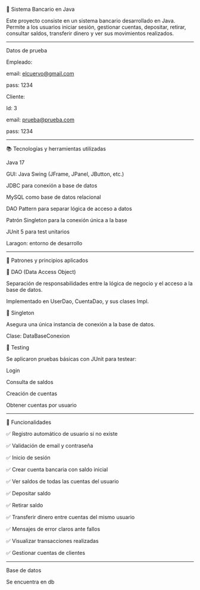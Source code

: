 🏦 Sistema Bancario en Java

Este proyecto consiste en un sistema bancario desarrollado en Java. Permite a los usuarios iniciar sesión, gestionar cuentas, depositar, retirar, consultar saldos, transferir dinero y ver sus movimientos realizados.

---

Datos de prueba

Empleado:

email: elcuervo@gmail.com

pass: 1234

Cliente:

Id: 3

email: prueba@prueba.com

pass: 1234

---

📚 Tecnologías y herramientas utilizadas

Java 17

GUI: Java Swing (JFrame, JPanel, JButton, etc.)

JDBC para conexión a base de datos

MySQL como base de datos relacional

DAO Pattern para separar lógica de acceso a datos

Patrón Singleton para la conexión única a la base

JUnit 5 para test unitarios

Laragon: entorno de desarrollo

---

🧐 Patrones y principios aplicados

📂 DAO (Data Access Object)

Separación de responsabilidades entre la lógica de negocio y el acceso a la base de datos.

Implementado en UserDao, CuentaDao, y sus clases Impl.

🧵 Singleton

Asegura una única instancia de conexión a la base de datos.

Clase: DataBaseConexion

🧪 Testing

Se aplicaron pruebas básicas con JUnit para testear:

Login

Consulta de saldos

Creación de cuentas

Obtener cuentas por usuario

---

🔧 Funcionalidades

✅ Registro automático de usuario si no existe

✅ Validación de email y contraseña

✅ Inicio de sesión

✅ Crear cuenta bancaria con saldo inicial

✅ Ver saldos de todas las cuentas del usuario

✅ Depositar saldo

✅ Retirar saldo

✅ Transferir dinero entre cuentas del mismo usuario

✅ Mensajes de error claros ante fallos

✅ Visualizar transacciones realizadas

✅ Gestionar cuentas de clientes

---
Base de datos

Se encuentra en db
